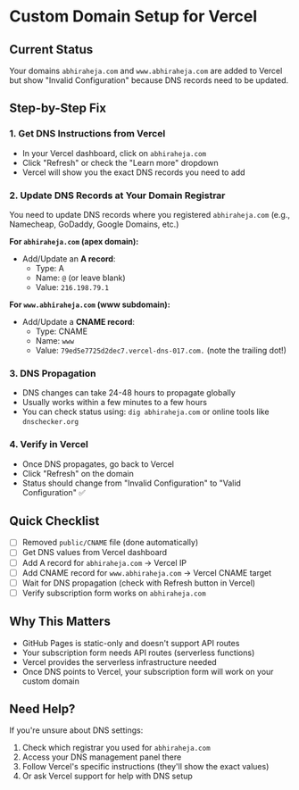 # Custom Domain Setup for Vercel

## Current Status
Your domains `abhiraheja.com` and `www.abhiraheja.com` are added to Vercel but show "Invalid Configuration" because DNS records need to be updated.

## Step-by-Step Fix

### 1. Get DNS Instructions from Vercel
- In your Vercel dashboard, click on `abhiraheja.com`
- Click "Refresh" or check the "Learn more" dropdown
- Vercel will show you the exact DNS records you need to add

### 2. Update DNS Records at Your Domain Registrar
You need to update DNS records where you registered `abhiraheja.com` (e.g., Namecheap, GoDaddy, Google Domains, etc.)

**For `abhiraheja.com` (apex domain):**
- Add/Update an **A record**:
  - Type: A
  - Name: `@` (or leave blank)
  - Value: `216.198.79.1`

**For `www.abhiraheja.com` (www subdomain):**
- Add/Update a **CNAME record**:
  - Type: CNAME
  - Name: `www`
  - Value: `79ed5e7725d2dec7.vercel-dns-017.com.` (note the trailing dot!)

### 3. DNS Propagation
- DNS changes can take 24-48 hours to propagate globally
- Usually works within a few minutes to a few hours
- You can check status using: `dig abhiraheja.com` or online tools like `dnschecker.org`

### 4. Verify in Vercel
- Once DNS propagates, go back to Vercel
- Click "Refresh" on the domain
- Status should change from "Invalid Configuration" to "Valid Configuration" ✅

## Quick Checklist
- [ ] Removed `public/CNAME` file (done automatically)
- [ ] Get DNS values from Vercel dashboard
- [ ] Add A record for `abhiraheja.com` → Vercel IP
- [ ] Add CNAME record for `www.abhiraheja.com` → Vercel CNAME target
- [ ] Wait for DNS propagation (check with Refresh button in Vercel)
- [ ] Verify subscription form works on `abhiraheja.com`

## Why This Matters
- GitHub Pages is static-only and doesn't support API routes
- Your subscription form needs API routes (serverless functions)
- Vercel provides the serverless infrastructure needed
- Once DNS points to Vercel, your subscription form will work on your custom domain

## Need Help?
If you're unsure about DNS settings:
1. Check which registrar you used for `abhiraheja.com`
2. Access your DNS management panel there
3. Follow Vercel's specific instructions (they'll show the exact values)
4. Or ask Vercel support for help with DNS setup

